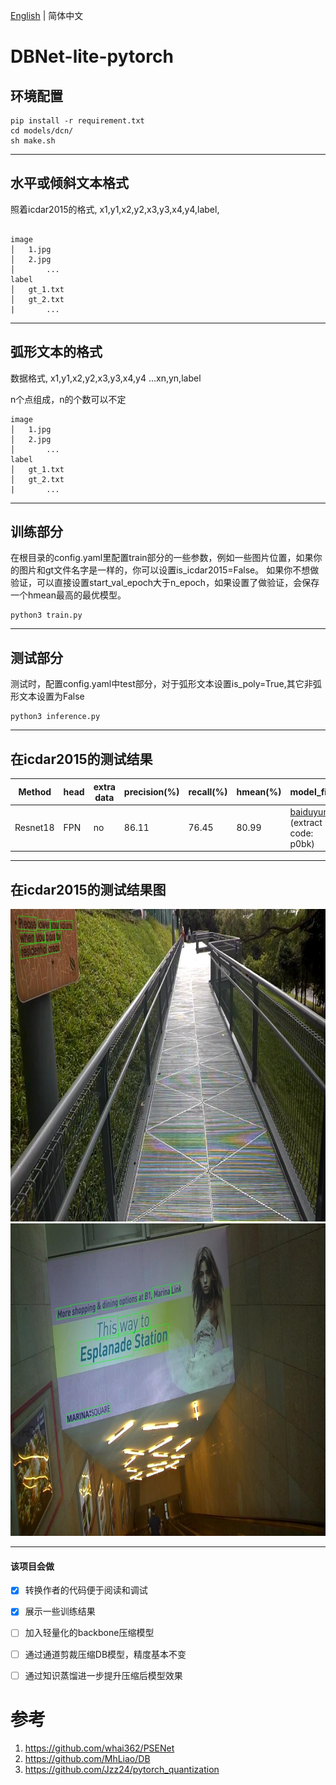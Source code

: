 [English](README_en.md) | 简体中文

# DBNet-lite-pytorch

## 环境配置

```
pip install -r requirement.txt
cd models/dcn/
sh make.sh
```

***

## 水平或倾斜文本格式

照着icdar2015的格式, x1,y1,x2,y2,x3,y3,x4,y4,label,
```

image
│   1.jpg
│   2.jpg   
│		...
label
│   gt_1.txt
│   gt_2.txt
|		...
```
***

## 弧形文本的格式

数据格式, x1,y1,x2,y2,x3,y3,x4,y4 ...xn,yn,label 

n个点组成，n的个数可以不定

```
image
│   1.jpg
│   2.jpg   
│		...
label
│   gt_1.txt
│   gt_2.txt
|		...
```

***


## 训练部分 

在根目录的config.yaml里配置train部分的一些参数，例如一些图片位置，如果你的图片和gt文件名字是一样的，你可以设置is_icdar2015=False。
如果你不想做验证，可以直接设置start_val_epoch大于n_epoch，如果设置了做验证，会保存一个hmean最高的最优模型。

```
python3 train.py 
```
***


## 测试部分

测试时，配置config.yaml中test部分，对于弧形文本设置is_poly=True,其它非弧形文本设置为False

```
python3 inference.py
```
***


## 在icdar2015的测试结果

|Method| head|extra data|precision(%)| recall(%)  |   hmean(%)|model_file|
| - | - | - | - | - | - |- |
| Resnet18|FPN|no|86.11|   76.45|  80.99|[baiduyun](https://pan.baidu.com/s/1wmbGMoluWlZ97LCqOnwjOg) (extract code: p0bk)|
***
## 在icdar2015的测试结果图
<img src="./show/1.jpg" width=800 height=500 />     
<img src="./show/2.jpg" width=800 height=500 />

***

#### 该项目会做
- [x] 转换作者的代码便于阅读和调试
- [x] 展示一些训练结果
- [ ] 加入轻量化的backbone压缩模型
- [ ] 通过通道剪裁压缩DB模型，精度基本不变
- [ ] 通过知识蒸馏进一步提升压缩后模型效果




# 参考

 1. https://github.com/whai362/PSENet
 2. https://github.com/MhLiao/DB
 3. https://github.com/Jzz24/pytorch_quantization


